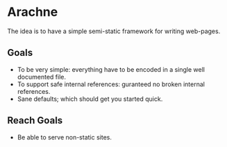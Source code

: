 # Arachne

The idea is to have a simple semi-static framework for writing web-pages.

## Goals

- To be very simple: everything have to be encoded in a single well documented file.
- To support safe internal references: guranteed no broken internal references.
- Sane defaults; which should get you started quick.

## Reach Goals

- Be able to serve non-static sites.



